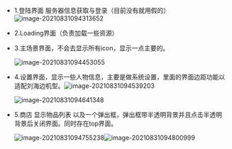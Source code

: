 - 1.登陆界面  服务器信息获取与登录（目前没有就用假的）![image-20210831094313652](/Users/zhengzhengxu/Desktop/zhengxu/Unity3d/Tool/LearnNote/UI框架界面.assets/image-20210831094313652.png)

- 2.Loading界面（负责加载一些资源） 

- 3.主场景界面，不会去显示所有icon，显示一点主要的。

  ![image-20210831094453055](/Users/zhengzhengxu/Desktop/zhengxu/Unity3d/Tool/LearnNote/UI框架界面.assets/image-20210831094453055.png)

- 4.设置界面，显示一些人物信息，主要是做系统设置，里面的界面边距功能以适配刘海边机型。![image-20210831094539203](/Users/zhengzhengxu/Desktop/zhengxu/Unity3d/Tool/LearnNote/UI框架界面.assets/image-20210831094539203.png)

  ![image-20210831094641348](/Users/zhengzhengxu/Desktop/zhengxu/Unity3d/Tool/LearnNote/UI框架界面.assets/image-20210831094641348.png)

- 5.商店 显示物品列表 以及一个弹出框，弹出框带半透明背景并且点击半透明背景后关闭界面。同时存在top界面。

  ![image-20210831094755238](/Users/zhengzhengxu/Desktop/zhengxu/Unity3d/Tool/LearnNote/UI框架界面.assets/image-20210831094755238.png)![image-20210831094800999](/Users/zhengzhengxu/Desktop/zhengxu/Unity3d/Tool/LearnNote/UI框架界面.assets/image-20210831094800999.png)